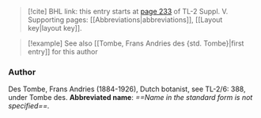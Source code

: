 > [!cite] BHL link: this entry starts at [page 233](https://www.biodiversitylibrary.org/page/33259279) of TL-2 Suppl. V.
> Supporting pages: [[Abbreviations|abbreviations]], [[Layout key|layout key]].

> [!example] See also [[Tombe, Frans Andries des {std. Tombe}|first entry]] for this author

### Author

Des Tombe, Frans Andries (1884-1926), Dutch botanist, see TL-2/6: 388, under Tombe des. 
**Abbreviated name**: *==Name in the standard form is not specified==.*


